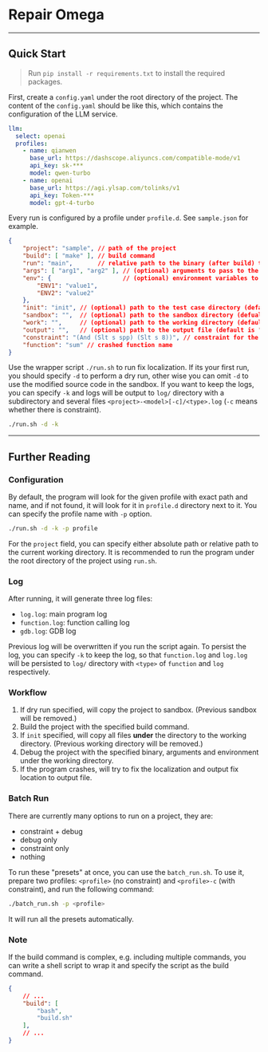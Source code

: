 # Repair Omega

---

## Quick Start

> Run `pip install -r requirements.txt` to install the required packages.

First, create a `config.yaml` under the root directory of the project. The content of the `config.yaml` should be like this, which contains the configuration of the LLM service.

```yaml
llm:
  select: openai
  profiles:
    - name: qianwen
      base_url: https://dashscope.aliyuncs.com/compatible-mode/v1
      api_key: sk-***
      model: qwen-turbo
    - name: openai
      base_url: https://agi.ylsap.com/tolinks/v1
      api_key: Token-***
      model: gpt-4-turbo
```

Every run is configured by a profile under `profile.d`. See `sample.json` for example.

```json
{
    "project": "sample", // path of the project
    "build": [ "make" ], // build command
    "run": "main",       // relative path to the binary (after build) to the project root
    "args": [ "arg1", "arg2" ], // (optional) arguments to pass to the program
    "env": {                    // (optional) environment variables to set for the program
        "ENV1": "value1",
        "ENV2": "value2"
    },
    "init": "init", // (optional) path to the test case directory (default is None)
    "sandbox": "",  // (optional) path to the sandbox directory (defualt is .sandbox)
    "work": "",     // (optional) path to the working directory (default is .work)
    "output": "",   // (optional) path to the output file (default is "locations.txt")
    "constraint": "(And (Slt s spp) (Slt s 8))", // constraint for the fix location
    "function": "sum" // crashed function name
}
```

Use the wrapper script `./run.sh` to run fix localization. If its your first run, you should specify `-d` to perform a dry run, other wise you can omit `-d` to use the modified source code in the sandbox. If you want to keep the logs, you can specify `-k` and logs will be output to `log/` directory with a subdirectory and several files `<project>-<model>[-c]/<type>.log` (`-c` means whether there is constraint).

```bash
./run.sh -d -k
```

---

## Further Reading

### Configuration

By default, the program will look for the given profile with exact path and name, and if not found, it will look for it in `profile.d` directory next to it. You can specify the profile name with `-p` option.

```bash
./run.sh -d -k -p profile
```

For the `project` field, you can specify either absolute path or relative path to the current working directory. It is recommended to run the program under the root directory of the project using `run.sh`.

### Log

After running, it will generate three log files:

- `log.log`: main program log
- `function.log`: function calling log
- `gdb.log`: GDB log

Previous log will be overwritten if you run the script again. To persist the log, you can specify `-k` to keep the log, so that `function.log` and `log.log` will be persisted to `log/` directory with `<type>` of `function` and `log` respectively.

### Workflow

1. If dry run specified, will copy the project to sandbox. (Previous sandbox will be removed.)
2. Build the project with the specified build command.
3. If `init` specified, will copy all files **under** the directory to the working directory. (Previous working directory will be removed.)
4. Debug the project with the specified binary, arguments and environment under the working directory.
5. If the program crashes, will try to fix the localization and output fix location to output file.

### Batch Run

There are currently many options to run on a project, they are:

- constraint + debug
- debug only
- constraint only
- nothing

To run these "presets" at once, you can use the `batch_run.sh`. To use it, prepare two profiles: `<profile>` (no constraint) and `<profile>-c` (with constraint), and run the following command:

```bash
./batch_run.sh -p <profile>
```

It will run all the presets automatically.

### Note

If the build command is complex, e.g. including multiple commands, you can write a shell script to wrap it and specify the script as the build command.

```json
{
    // ...
    "build": [
        "bash",
        "build.sh"
    ],
    // ...
}
```

